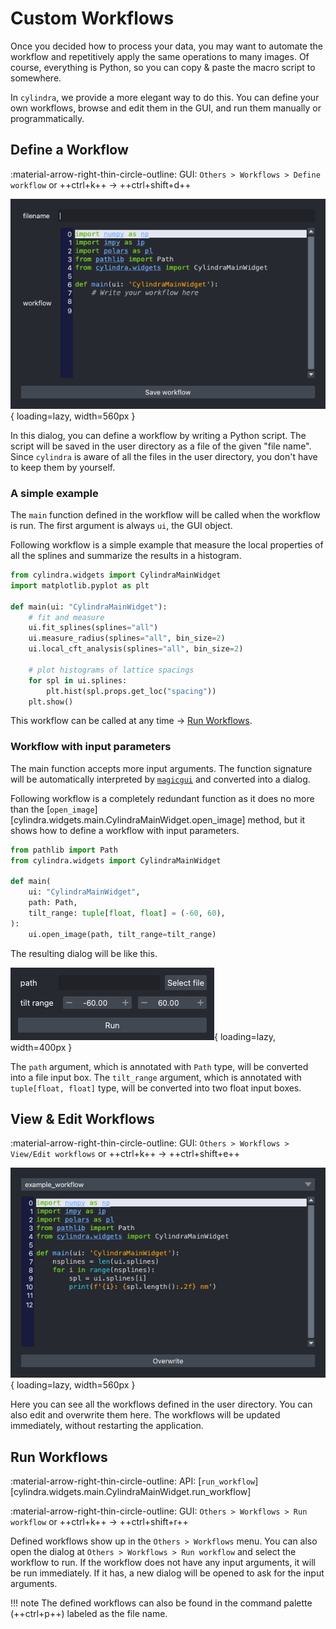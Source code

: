 # Custom Workflows

Once you decided how to process your data, you may want to automate the workflow and
repetitively apply the same operations to many images. Of course, everything is Python,
so you can copy & paste the macro script to somewhere.

In `cylindra`, we provide a more elegant way to do this. You can define your own
workflows, browse and edit them in the GUI, and run them manually or programmatically.

## Define a Workflow

:material-arrow-right-thin-circle-outline: GUI: `Others > Workflows > Define workflow` or ++ctrl+k++ &rarr; ++ctrl+shift+d++

![Define workflow](images/define_workflow.png){ loading=lazy, width=560px }

In this dialog, you can define a workflow by writing a Python script. The script will be
saved in the user directory as a file of the given "file name". Since `cylindra` is
aware of all the files in the user directory, you don't have to keep them by yourself.

### A simple example

The `main` function defined in the workflow will be called when the workflow is run.
The first argument is always `ui`, the GUI object.

Following workflow is a simple example that measure the local properties of all the
splines and summarize the results in a histogram.

```python
from cylindra.widgets import CylindraMainWidget
import matplotlib.pyplot as plt

def main(ui: "CylindraMainWidget"):
    # fit and measure
    ui.fit_splines(splines="all")
    ui.measure_radius(splines="all", bin_size=2)
    ui.local_cft_analysis(splines="all", bin_size=2)

    # plot histograms of lattice spacings
    for spl in ui.splines:
        plt.hist(spl.props.get_loc("spacing"))
    plt.show()
```

This workflow can be called at any time &rarr; [Run Workflows](workflows.md#run-workflows).

### Workflow with input parameters

The main function accepts more input arguments. The function signature will be
automatically interpreted by [`magicgui`](https://pyapp-kit.github.io/magicgui/) and
converted into a dialog.

Following workflow is a completely redundant function as it does no more than the
[`open_image`][cylindra.widgets.main.CylindraMainWidget.open_image] method, but it
shows how to define a workflow with input parameters.

```python
from pathlib import Path
from cylindra.widgets import CylindraMainWidget

def main(
    ui: "CylindraMainWidget",
    path: Path,
    tilt_range: tuple[float, float] = (-60, 60),
):
    ui.open_image(path, tilt_range=tilt_range)

```

The resulting dialog will be like this.

![Workflow with args](images/workflow_with_args.png){ loading=lazy, width=400px }

The `path` argument, which is annotated with `Path` type, will be converted into a file
input box. The `tilt_range` argument, which is annotated with `tuple[float, float]`
type, will be converted into two float input boxes.

## View & Edit Workflows

:material-arrow-right-thin-circle-outline: GUI: `Others > Workflows > View/Edit workflows` or ++ctrl+k++ &rarr; ++ctrl+shift+e++

![Edit workflows](images/edit_workflow.png){ loading=lazy, width=560px }

Here you can see all the workflows defined in the user directory. You can also edit and
overwrite them here. The workflows will be updated immediately, without restarting the
application.

## Run Workflows

:material-arrow-right-thin-circle-outline: API: [`run_workflow`][cylindra.widgets.main.CylindraMainWidget.run_workflow]

:material-arrow-right-thin-circle-outline: GUI: `Others > Workflows > Run workflow` or ++ctrl+k++ &rarr; ++ctrl+shift+r++

Defined workflows show up in the `Others > Workflows` menu. You can also open the dialog
at `Others > Workflows > Run workflow` and select the workflow to run. If the workflow
does not have any input arguments, it will be run immediately. If it has, a new dialog
will be opened to ask for the input arguments.

!!! note
    The defined workflows can also be found in the command palette (++ctrl+p++) labeled
    as the file name.
